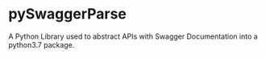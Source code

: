 # pySwaggerParse
A Python Library used to abstract APIs with Swagger Documentation into a python3.7 package.
